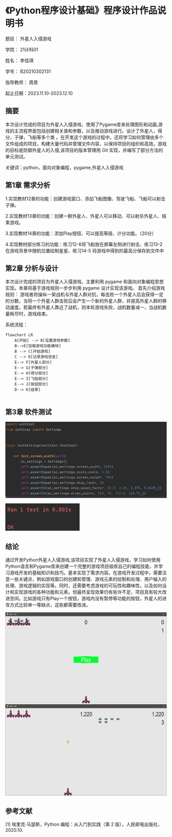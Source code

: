 # 《Python程序设计基础》程序设计作品说明书

题目： 外星人入侵游戏

学院： 21计科01

姓名： 李佳琪

学号： B20210302131

指导教师： 周景

起止日期：2023.11.10-2023.12.10

## 摘要

本次设计完成的项目为外星人入侵游戏，使用了Pygame库来处理图形和动画,游戏的主流程界面包括创建相关类和参数，以及推动游戏进行。设计了外星人，得分，子弹，飞船等多个类 。在开发这个游戏的过程中，还将学习如何管理由多个文件组成的项目，构建大量代码并管理文件内容，以保持项目的组织和高效。游戏的目标是防御外星人的入侵,该项目的版本管理用 Git 实现，并编写了部分方法的单元测试。

关键词：python，面向对象编程，pygame,外星人入侵游戏

## 第1章 需求分析

1.实现教材12章的功能：创建游戏窗口、添加飞船图像、驾驶飞船、飞船可以射击子弹。

2.实现教材13章的功能：创建一群外星人、外星人可以移动、可以射杀外星人、结束游戏。

3.实现教材14章的功能：添加Play按钮、可以提高等级、计分功能。（20分）

4.实现教材部分练习的功能：练习12-6将飞船放在屏幕左侧进行射击、练习13-2在游戏背景中随机位置绘制星星、练习14-5 将游戏中得到的最高分保存到文件中

## 第2章 分析与设计

本次设计完成的项目为外星人入侵游戏，主要利用 pygame 和面向对象编程思想实现。本章将基于游戏规则一步步利用 pygame 设计实现该游戏。
首先介绍游戏规则：
游戏者将操纵一架战机与外星人群对抗，每击败一个外星人后会获得一定的分数，当将一个外星人群击败后会产生一个新的外星人群，并提高外星人群的移动速度。若最终有外星人靠近了战机，则本轮游戏失败，战机数量减一，当战机数量耗尽时，游戏结束。

系统流程：

```mermaid
flowchart LR
    A[开始] --> B[设置游戏参数]
    B-->E[加载游戏功能模块]
    B --> C[开始游戏]
    C --> D[记录游戏信息]
    E--> F[外星人部分]
    E--> G[子弹部分]
    E--> H[得分部分]
    E--> I[飞船部分]
    E--> J[按钮部分]
    D--> K[结束]
  
```

## 第3章 软件测试

![断言部分](project-picture/project-test.png)

![断言结果](project-picture/project-test-result.png)

## 结论

通过开发Python外星人入侵游戏,该项目实现了外星人入侵游戏，学习如何使用Python语言和Pygame库来创建一个完整的游戏项目锻炼自己的编程技能，并学习游戏开发的基础知识和技巧。基本实现了需求内容。在游戏开发过程中，需要注意一些关键点，例如游戏窗口的创建和管理、游戏元素的绘制和处理、用户输入的处理、游戏逻辑的实现等。同时，还需要考虑游戏的可玩性和趣味性，以及如何设计和实现游戏的各种功能和元素。但最终呈现效果仍有些许不足，项目具有较大改进空间。比如游戏只有Play一个按钮，游戏内没有暂停等功能的按钮，外星人的进攻方式比较单一等缺点，这些都需要改进。

![游戏截图](project-picture/game.png)
![游戏截图](project-picture/game.1.png)

## 参考文献

[1] 埃里克·马瑟斯，Python 编程：从入门到实践（第 2 版），人民邮电出版社，2020.10.
